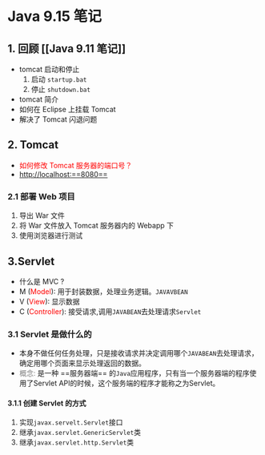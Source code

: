 # Java 9.15 笔记
## 1. 回顾 [[Java 9.11 笔记]]
 - tomcat 启动和停止
	 1. 启动 `startup.bat`
	 2. 停止 `shutdown.bat`
 - tomcat 简介
 - 如何在 Eclipse 上挂载 Tomcat
 - 解决了 Tomcat 闪退问题

 ## 2. Tomcat
  - <font color="red">如何修改 Tomcat 服务器的端口号？</font>
  - <u>http://localhost:==8080==</u>

### 2.1 部署 Web 项目
1. 导出 War 文件
2. 将 War 文件放入 Tomcat 服务器内的 Webapp 下
3. 使用浏览器进行测试

## 3.Servlet
 - 什么是 MVC ?
 - M (<font color="red">Model</font>): 用于封装数据，处理业务逻辑。`JAVAVBEAN`
 - V (<font color="red">View</font>): 显示数据
 - C (<font color="red">Controller</font>): 接受请求,调用`JAVABEAN`去处理请求`Servlet`

### 3.1 Servlet 是做什么的
 - 本身不做任何任务处理，只是接收请求并决定调用哪个`JAVABEAN`去处理请求，确定用哪个页面来显示处理返回的数据。
 - <font color="gray">概念: </font>是一种 ==服务器端== 的`Java`应用程序，只有当一个服务器端的程序使用了Servlet API的时候，这个服务端的程序才能称之为Servlet。

#### 3.1.1 创建 Servlet 的方式
1. 实现`javax.servelt.Servlet`接口
2. 继承`javax.servlet.GenericServlet`类
3. 继承`javax.servlet.http.Servlet`类